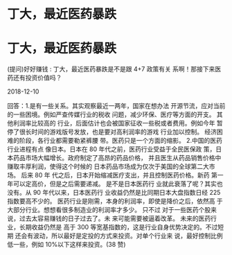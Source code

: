 # 丁大，最近医药暴跌

# 丁大，最近医药暴跌

(提问)好好赚钱 : 丁大，最近医药暴跌是不是跟 4+7 政策有关 系啊！那接下来医药还有投资价值吗？

2018-12-10

回答：1.是有一些关系。其实观察最近一两年，国家在想办法 开源节流，应对当前的一些困境。例如严查传媒行业的税收 问题，减少环保、医疗等方面的开支。 其他利润率比较高的 行业，后面估计也会被国家征收一些税或者费用。例如今年 暂停了很长时间的游戏版号发放，也是要对高利润率的游戏 行业加以控制。 经济困难的阶段，各行业都需要勒紧裤腰 带。医药只是一个方面的缩影。 2.中国的医药行业进程有点 像日本。日本在 80 年代之前，医药行业受益于全民医保政 策，日本药品市场大幅增长。政府制定了高昂的药品价格， 并且医生从药品销售价格中赚取丰厚利润，使得这个时候的 日本药品市场成为仅次于美国的全球第二大市场。 后来 80 年 代之后，日本开始缩减医疗支出，并且控制医药价格。新药 第一年可以定高价，但是之后需要递减。 是不是日本医药行 业就此衰落了呢？其实也没有。从 90 年代以来，日本医药行 业收益仍然是比同期日本大盘指数日经 225 指数要高不少的。 医药行业是刚需，本身的利润率，即使是降价之后，依然高 于大部分行业。想想看很多制造业的利润率才多少。 只不过 对于一些医药个股来说，过去太容易赚钱的日子过去了。未 来可能需要被逼着改革。 未来的医药行业，长期收益仍然是 高于 300 等宽基指数的，这是行业自身优势决定的。不过短期 还会有波动，所以最好是定投的方式来投资。对单个行业来 说，最好控制比例低一些，例如 10%以下这样来投资。(38 赞)
